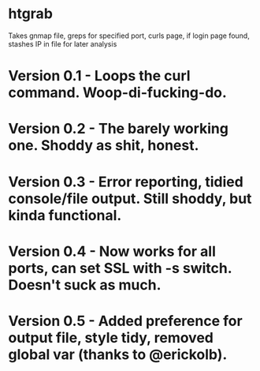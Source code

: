 # htgrab
Takes gnmap file, greps for specified port, curls page, if login page found, stashes IP in file for later analysis

# Version 0.1 - Loops the curl command. Woop-di-fucking-do.
# Version 0.2 - The barely working one. Shoddy as shit, honest.
# Version 0.3 - Error reporting, tidied console/file output. Still shoddy, but kinda functional.
# Version 0.4 - Now works for all ports, can set SSL with -s switch. Doesn't suck as much.
# Version 0.5 - Added preference for output file, style tidy, removed global var (thanks to @erickolb).
